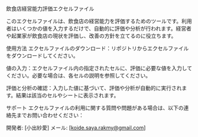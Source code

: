 飲食店経営能力評価エクセルファイル

このエクセルファイルは、飲食店の経営能力を評価するためのツールです。利用者はいくつかの値を入力するだけで、自動的に評価や分析が行われます。経営者や起業家が飲食店の現状を評価し、改善の方針を立てるのに役立ちます。

使用方法
エクセルファイルのダウンロード：リポジトリからエクセルファイルをダウンロードしてください。

値の入力：エクセルファイル内の指定されたセルに、評価に必要な値を入力してください。必要な場合は、各セルの説明を参照してください。

評価と分析の確認：入力した値に基づいて、評価や分析が自動的に実行されます。結果は該当のセルやシートに表示されます。

サポート
エクセルファイルの利用に関する質問や問題がある場合は、以下の連絡先までお問い合わせください：

開発者: [小出紗愛]
メール: [koide.saya.rakmy@gmail.com]
